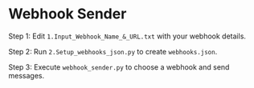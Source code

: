 # Webhook Sender

Step 1: Edit `1.Input_Webhook_Name_&_URL.txt` with your webhook details.

Step 2: Run `2.Setup_webhooks_json.py` to create `webhooks.json`.

Step 3: Execute `webhook_sender.py` to choose a webhook and send messages.